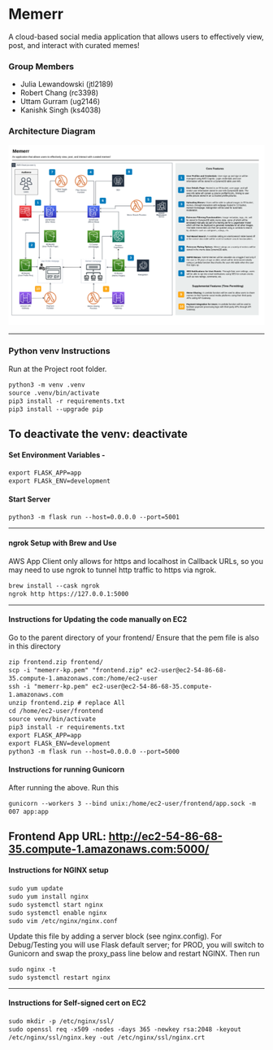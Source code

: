 # Memerr
A cloud-based social media application that allows users to effectively view, post, and interact with curated memes!

### Group Members 
- Julia Lewandowski (jtl2189)
- Robert Chang (rc3398)
- Uttam Gurram (ug2146)
- Kanishk Singh (ks4038)

### Architecture Diagram 
![alt text](https://github.com/JTL-lab/Memerr/blob/main/Memerr-Architecture.png?raw=true)

---
### Python venv Instructions
Run at the Project root folder.
```
python3 -m venv .venv
source .venv/bin/activate
pip3 install -r requirements.txt
pip3 install --upgrade pip
```
To deactivate the venv: deactivate
---
#### Set Environment Variables - 
```
export FLASK_APP=app
export FLASk_ENV=development
```

#### Start Server
```
python3 -m flask run --host=0.0.0.0 --port=5001
```
---
#### ngrok Setup with Brew and Use
AWS App Client only allows for https and localhost in Callback URLs, so you may need to use ngrok to tunnel http traffic to https via ngrok.
```
brew install --cask ngrok
ngrok http https://127.0.0.1:5000
```
---
#### Instructions for Updating the code manually on EC2
Go to the parent directory of your frontend/
Ensure that the pem file is also in this directory
```
zip frontend.zip frontend/
scp -i "memerr-kp.pem" "frontend.zip" ec2-user@ec2-54-86-68-35.compute-1.amazonaws.com:/home/ec2-user
ssh -i "memerr-kp.pem" ec2-user@ec2-54-86-68-35.compute-1.amazonaws.com
unzip frontend.zip # replace All
cd /home/ec2-user/frontend
source venv/bin/activate
pip3 install -r requirements.txt
export FLASK_APP=app
export FLASk_ENV=development
python3 -m flask run --host=0.0.0.0 --port=5000
```
#### Instructions for running Gunicorn
After running the above. Run this
```
gunicorn --workers 3 --bind unix:/home/ec2-user/frontend/app.sock -m 007 app:app
```
Frontend App URL: http://ec2-54-86-68-35.compute-1.amazonaws.com:5000/
---
#### Instructions for NGINX setup
```
sudo yum update
sudo yum install nginx
sudo systemctl start nginx
sudo systemctl enable nginx
sudo vim /etc/nginx/nginx.conf
```
Update this file by adding a server block (see nginx.config). For Debug/Testing you will use Flask default server; for PROD, you will switch to Gunicorn and swap the proxy_pass line below and restart NGINX.
Then run
```
sudo nginx -t
sudo systemctl restart nginx
```
---
#### Instructions for Self-signed cert on EC2
```
sudo mkdir -p /etc/nginx/ssl/
sudo openssl req -x509 -nodes -days 365 -newkey rsa:2048 -keyout /etc/nginx/ssl/nginx.key -out /etc/nginx/ssl/nginx.crt
```